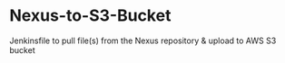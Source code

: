 # Nexus-to-S3-Bucket
Jenkinsfile to pull file(s) from the Nexus repository &amp; upload to AWS S3 bucket
